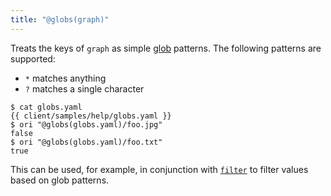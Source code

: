 ```yaml
---
title: "@globs(graph)"
---
```


Treats the keys of `graph` as simple [glob](<https://en.m.wikipedia.org/wiki/Glob_(programming)>) patterns. The following patterns are supported:

- `*` matches anything
- `?` matches a single character

```console
$ cat globs.yaml
{{ client/samples/help/globs.yaml }}
$ ori "@globs(globs.yaml)/foo.jpg"
false
$ ori "@globs(globs.yaml)/foo.txt"
true
```

This can be used, for example, in conjunction with [`filter`](#filter) to filter values based on glob patterns.
